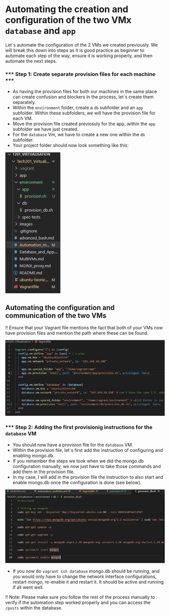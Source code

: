 # Automating the creation and configuration of the two VMx `database` and `app`

Let`s automate the configuration of the 2 VMs we created previously. We will break this down into steps as it is good practice as beginner to automate each step of the way, ensure it is working properly, and then automate the next steps. 

### *** Step 1: Create separate provision files for each machine *** 

- As having the provision files for both our machines in the same place can create confusion and blockers in the process, let`s create them separately. 
- Within the `environment` folder, create a `db` subfolder and an `app` subfolder. Within these subfolders, we will have the provision file for each VM. 
- Move the provision file created previosuly for the app, within the `app` subfolder we have just created. 
- For the `database` Vm, we have to create a new one within the `db` subfolder. 
- Your project folder should now look something like this:

![](images/difprovision.PNG)

## Automating the configuration and communication of the two VMs

!! Ensure that your Vagrant file mentions the fact that both of your VMs now have provision files and mention the path where these can be found.

![](images/2vmsvagrant.PNG)


### *** Step 2: Adding the first provisionig instructions for the `database` VM

- You should now have a provision file for the `database` VM. 
- Within the provision file, let`s first add the instruction of configuring and enabling mongo.db. 
- If you remember the steps we took when we did the mongo.db configuration manually, we now just have to take those commands and add them in the provision file. 
- In my case, I will add in the provision file the instruction to also start and enable mongo.db once the configuration is done (see below).

![](images/dbmongo.PNG)

- If you now do `vagrant ssh database` mongo.db should be running, and you would only have to change the network interface configurations, restart mongo, re-enable it and restart it. It should be active and running if all went well. 

!! Note: Please make sure you follow the rest of the process manually to verify if the automation step worked properly and you can access the `/posts` within the database. 